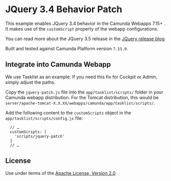 JQuery 3.4 Behavior Patch
=================================

This example enables JQuery 3.4 behavior in the Camunda Webapps 7.15+ . It makes use of the `customScript` property of the webapp configurations.

You can read more about the JQuery 3.5 release in the [JQuery release blog](https://blog.jquery.com/2020/04/10/jquery-3-5-0-released/).

Built and tested against Camunda Platform version `7.15.0`.


Integrate into Camunda Webapp
-----------------------------

We use Tasklist as an example. If you need this fix for Cockpit or Admin, simply adjust the paths. 

Copy the `jquery-patch.js` file into the `app/tasklist/scripts/` folder in your Camunda webapp distribution. For the Tomcat distribution, this would be `server/apache-tomcat-X.X.XX/webapps/camunda/app/tasklist/scripts/`.

Add the following content to the `customScripts` object in the `app/tasklist/scripts/config.js` file:

```
  // …
  customScripts: [
    'scripts/jquery-patch'
  ]
  // …
```

License
-------

Use under terms of the [Apache License, Version 2.0](http://www.apache.org/licenses/LICENSE-2.0)
